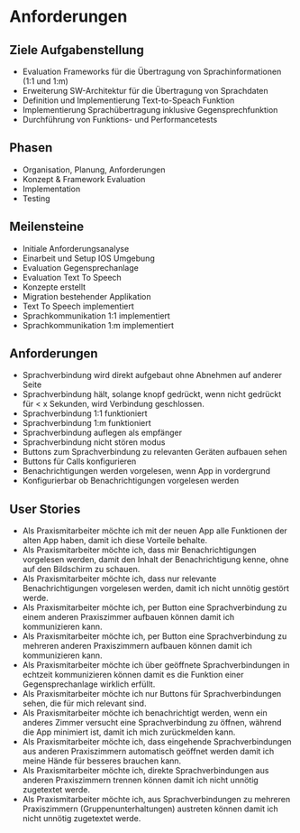 # Anforderungen

## Ziele Aufgabenstellung
* Evaluation Frameworks für die Übertragung von Sprachinformationen (1:1 und 1:m)
* Erweiterung SW-Architektur für die Übertragung von Sprachdaten
* Definition und Implementierung Text-to-Speach Funktion
* Implementierung Sprachübertragung inklusive Gegensprechfunktion
* Durchführung von Funktions- und Performancetests

## Phasen

* Organisation, Planung, Anforderungen
* Konzept & Framework Evaluation
* Implementation
* Testing

## Meilensteine

* Initiale Anforderungsanalyse
* Einarbeit und Setup IOS Umgebung
* Evaluation Gegensprechanlage 
* Evaluation Text To Speech
* Konzepte erstellt 
* Migration bestehender Applikation
* Text To Speech implementiert
* Sprachkommunikation 1:1 implementiert 
* Sprachkommunikation 1:m implementiert


## Anforderungen

* Sprachverbindung wird direkt aufgebaut ohne Abnehmen auf anderer Seite
* Sprachverbindung hält, solange knopf gedrückt, wenn nicht gedrückt für < x Sekunden, wird Verbindung geschlossen.
* Sprachverbindung 1:1 funktioniert
* Sprachverbindung 1:m funktioniert
* Sprachverbindung auflegen als empfänger
* Sprachverbindung nicht stören modus
* Buttons zum Sprachverbindung zu relevanten Geräten aufbauen sehen
* Buttons für Calls konfigurieren
* Benachrichtigungen werden vorgelesen, wenn App in vordergrund
* Konfigurierbar ob Benachrichtigungen vorgelesen werden


## User Stories

* Als Praxismitarbeiter möchte ich mit der neuen App alle Funktionen der alten App haben, damit ich diese Vorteile behalte. 
* Als Praxismitarbeiter möchte ich, dass mir Benachrichtigungen vorgelesen werden, damit den Inhalt der Benachrichtigung kenne, ohne auf den Bildschirm zu schauen. 
* Als Praxismitarbeiter möchte ich, dass nur relevante Benachrichtigungen vorgelesen werden, damit ich nicht unnötig gestört werde. 
* Als Praxismitarbeiter möchte ich, per Button eine Sprachverbindung zu einem anderen Praxiszimmer aufbauen können damit ich kommunizieren kann. 
* Als Praxismitarbeiter möchte ich, per Button eine Sprachverbindung zu mehreren anderen Praxiszimmern aufbauen können damit ich kommunizieren kann.
* Als Praxismitarbeiter möchte ich über geöffnete Sprachverbindungen in echtzeit kommunizieren können damit es die Funktion einer Gegensprechanlage wirklich erfüllt. 
* Als Praxismitarbeiter möchte ich nur Buttons für Sprachverbindungen sehen, die für mich relevant sind. 
* Als Praxismitarbeiter möchte ich benachrichtigt werden, wenn ein anderes Zimmer versucht eine Sprachverbindung zu öffnen, während die App minimiert ist, damit ich mich zurückmelden kann. 
* Als Praxismitarbeiter möchte ich, dass eingehende Sprachverbindungen aus anderen Praxiszimmern automatisch geöffnet werden damit ich meine Hände für besseres brauchen kann. 
* Als Praxismitarbeiter möchte ich, direkte Sprachverbindungen aus anderen Praxiszimmern trennen können damit ich nicht unnötig zugetextet werde. 
* Als Praxismitarbeiter möchte ich, aus Sprachverbindungen zu mehreren Praxiszimmern (Gruppenunterhaltungen) austreten können damit ich nicht unnötig zugetextet werde. 


